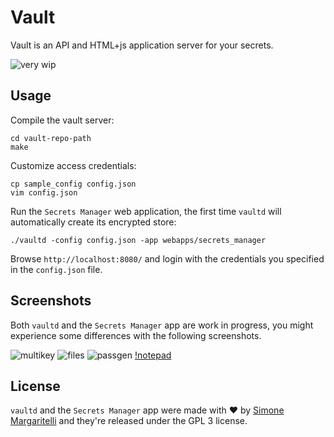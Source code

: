 # Vault

Vault is an API and HTML+js application server for your secrets.

![very wip](https://i.imgflip.com/20c6dg.jpg)

## Usage

Compile the vault server:
    
    cd vault-repo-path
    make

Customize access credentials:

    cp sample_config config.json
    vim config.json

Run the `Secrets Manager` web application, the first time `vaultd` will automatically create its encrypted store:

    ./vaultd -config config.json -app webapps/secrets_manager

Browse `http://localhost:8080/` and login with the credentials you specified in the `config.json` file.

## Screenshots

Both `vaultd` and the `Secrets Manager` app are work in progress, you might experience some differences with the following screenshots.

![multikey](https://pbs.twimg.com/media/DQN8W1KWsAEP6bd.jpg:large)
![files](https://pbs.twimg.com/media/DQN8vAtW0AEho6Z.jpg:large)
![passgen](https://pbs.twimg.com/media/DQN8W1KWsAEP6bd.jpg:large)
[!notepad](https://pbs.twimg.com/media/DQOmJ8tW4AE7W_H.jpg:large)

## License

`vaultd` and the `Secrets Manager` app were made with ♥  by [Simone Margaritelli](https://www.evilsocket.net/) and they're released under the GPL 3 license.

